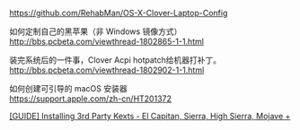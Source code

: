 https://github.com/RehabMan/OS-X-Clover-Laptop-Config  

如何定制自己的黑苹果（非 Windows 镜像方式）  
http://bbs.pcbeta.com/viewthread-1802865-1-1.html  

装完系统后的一件事，Clover Acpi hotpatch给机器打补丁。   
http://bbs.pcbeta.com/viewthread-1802902-1-1.html  

如何创建可引导的 macOS 安装器  
https://support.apple.com/zh-cn/HT201372  


[[GUIDE] Installing 3rd Party Kexts - El Capitan, Sierra, High Sierra, Mojave +](https://www.tonymacx86.com/threads/guide-installing-3rd-party-kexts-el-capitan-sierra-high-sierra-mojave.268964/)  
